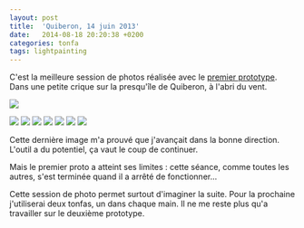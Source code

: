 ```yaml
---
layout: post
title:  'Quiberon, 14 juin 2013'
date:   2014-08-18 20:20:38 +0200
categories: tonfa
tags: lightpainting
---
```


C'est la meilleure session de photos réalisée avec le <a href="/posts/light-tonfa-premier-prototype">premier prototype</a>. Dans une petite crique sur la presqu'île de Quiberon, à l'abri du vent.

<img src="{{ '/assets/images/LTquiberon/quib4.JPG' | absolute_url }}"/><!--more-->

<img src="{{ '/assets/images/LTquiberon/quib1.JPG' | absolute_url }}"/>

<img src="{{ '/assets/images/LTquiberon/quib2.JPG' | absolute_url }}"/>

<img src="{{ '/assets/images/LTquiberon/quib3.JPG' | absolute_url }}"/>

<img src="{{ '/assets/images/LTquiberon/quib5.JPG' | absolute_url }}"/>

<img src="{{ '/assets/images/LTquiberon/quib6.JPG' | absolute_url }}"/>

<img src="{{ '/assets/images/LTquiberon/quibEnd.JPG' | absolute_url }}"/>

<img src="{{ '/assets/images/LTquiberon/quibLast.JPG' | absolute_url }}"/>

Cette dernière image m'a prouvé que j'avançait dans la bonne direction. L'outil a du potentiel, ça vaut le coup de continuer.

Mais le premier proto a atteint ses limites : cette séance, comme toutes les autres, s'est terminée quand il a arrêté de fonctionner...

Cette session de photo permet surtout d'imaginer la suite. Pour la prochaine j'utiliserai deux tonfas, un dans chaque main. Il ne me reste plus qu'a travailler sur le deuxième prototype.